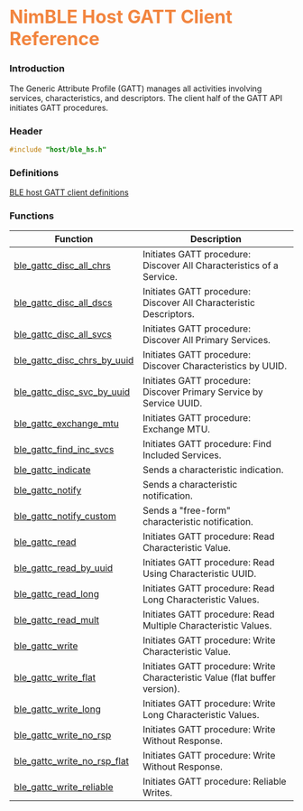## <font color="F2853F" style="font-size:24pt">NimBLE Host GATT Client Reference</font>

### Introduction

The Generic Attribute Profile (GATT) manages all activities involving services, characteristics, and descriptors.  The client half of the GATT API initiates GATT procedures.

### Header

```c
#include "host/ble_hs.h"
```

### Definitions

[BLE host GATT client definitions](definitions/ble_gattc_defs.md)

### Functions

| Function | Description |
|----------|-------------|
| [ble_gattc_disc_all_chrs](functions/ble_gattc_disc_all_chrs.md) | Initiates GATT procedure: Discover All Characteristics of a Service. |
| [ble_gattc_disc_all_dscs](functions/ble_gattc_disc_all_dscs.md) | Initiates GATT procedure: Discover All Characteristic Descriptors. |
| [ble_gattc_disc_all_svcs](functions/ble_gattc_disc_all_svcs.md) | Initiates GATT procedure: Discover All Primary Services. |
| [ble_gattc_disc_chrs_by_uuid](functions/ble_gattc_disc_chrs_by_uuid.md) | Initiates GATT procedure: Discover Characteristics by UUID. |
| [ble_gattc_disc_svc_by_uuid](functions/ble_gattc_disc_svc_by_uuid.md) | Initiates GATT procedure: Discover Primary Service by Service UUID. |
| [ble_gattc_exchange_mtu](functions/ble_gattc_exchange_mtu.md) | Initiates GATT procedure: Exchange MTU. |
| [ble_gattc_find_inc_svcs](functions/ble_gattc_find_inc_svcs.md) | Initiates GATT procedure: Find Included Services. |
| [ble_gattc_indicate](functions/ble_gattc_indicate.md) | Sends a characteristic indication. |
| [ble_gattc_notify](functions/ble_gattc_notify.md) | Sends a characteristic notification. |
| [ble_gattc_notify_custom](functions/ble_gattc_notify_custom.md) | Sends a "free-form" characteristic notification. |
| [ble_gattc_read](functions/ble_gattc_read.md) | Initiates GATT procedure: Read Characteristic Value. |
| [ble_gattc_read_by_uuid](functions/ble_gattc_read_by_uuid.md) | Initiates GATT procedure: Read Using Characteristic UUID. |
| [ble_gattc_read_long](functions/ble_gattc_read_long.md) | Initiates GATT procedure: Read Long Characteristic Values. |
| [ble_gattc_read_mult](functions/ble_gattc_read_mult.md) | Initiates GATT procedure: Read Multiple Characteristic Values. |
| [ble_gattc_write](functions/ble_gattc_write.md) | Initiates GATT procedure: Write Characteristic Value. |
| [ble_gattc_write_flat](functions/ble_gattc_write_flat.md) | Initiates GATT procedure: Write Characteristic Value (flat buffer version). |
| [ble_gattc_write_long](functions/ble_gattc_write_long.md) | Initiates GATT procedure: Write Long Characteristic Values. |
| [ble_gattc_write_no_rsp](functions/ble_gattc_write_no_rsp.md) | Initiates GATT procedure: Write Without Response. |
| [ble_gattc_write_no_rsp_flat](functions/ble_gattc_write_no_rsp_flat.md) | Initiates GATT procedure: Write Without Response. |
| [ble_gattc_write_reliable](functions/ble_gattc_write_reliable.md) | Initiates GATT procedure: Reliable Writes. |
